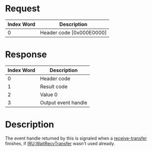 # Request

| Index Word | Description                |
|------------|----------------------------|
| 0          | Header code \[0x000E0000\] |

# Response

| Index Word | Description         |
|------------|---------------------|
| 0          | Header code         |
| 1          | Result code         |
| 2          | Value 0             |
| 3          | Output event handle |

# Description

The event handle returned by this is signaled when a
[receive-transfer](IRU:StartRecvTransfer "wikilink") finishes, if
[IRU:WaitRecvTransfer](IRU:WaitRecvTransfer "wikilink") wasn't used
already.